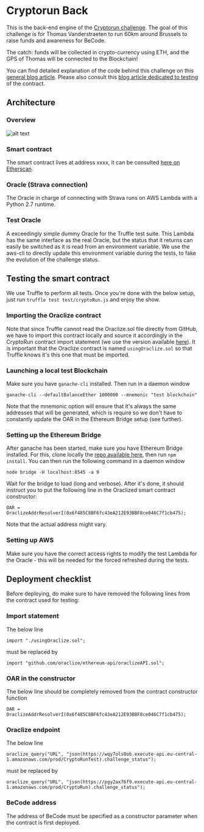 # Cryptorun Back

This is the back-end engine of the [Cryptorun challenge](https://cryptorun.brussels). The goal of this challenge is for Thomas Vanderstraeten to run 60km around Brussels to raise funds and awareness for BeCode.

The catch: funds will be collected in crypto-currency using ETH, and the GPS of Thomas will be connected to the Blockchain!

You can find detailed explanation of the code behind this challenge on this [general blog article](#). Please also consult this [blog article dedicated to testing](#) of the contract.

## Architecture

### Overview
![alt text](https://s3.eu-central-1.amazonaws.com/cryptorun.be/cryptorun-architecture.png "Back-end architecture")

### Smart contract
The smart contract lives at address xxxx, it can be consulted [here on Etherscan](https://etherscan.io/).

### Oracle (Strava connection)
The Oracle in charge of connecting with Strava runs on AWS Lambda with a Python 2.7 runtime.

### Test Oracle
A exceedingly simple dummy Oracle for the Truffle test suite. This Lambda has the same interface as the real Oracle, but the status that it returns can easily be switched as it is read from an environment variable. We use the aws-cli to directly update this environment variable during the tests, to fake the evolution of the challenge status. 

## Testing the smart contract

We use Truffle to perform all tests. Once you're done with the below setup, just run `truffle test test/cryptoRun.js` and enjoy the show.

### Importing the Oraclize contract

Note that since Truffle cannot read the Oraclize.sol file directly from GitHub, we have to import this contract locally and source it accordingly in the CryptoRun contract import statement (we use the version available [here](https://github.com/oraclize/ethereum-api/blob/master/oraclizeAPI_0.4.sol)). It is important that the Oraclize contract is named `usingOraclize.sol` so that Truffle knows it's this one that must be imported.

### Launching a local test Blockchain

Make sure you have `ganache-cli` installed. Then run in a daemon window
```
ganache-cli --defaultBalanceEther 1000000 --mnemonic "test blockchain"
```
Note that the mnemonic option will ensure that it's always the same addresses that will be generated, which is require so we don't have to constantly update the OAR in the Ethereum Bridge setup (see further).

### Setting up the Ethereum Bridge
After ganache has been started, make sure you have Ethereum Bridge installed. For this, clone locally the [repo available here](https://github.com/oraclize/ethereum-bridge), then run `npm install`. You can then run the following command in a daemon window
```
node bridge -H localhost:8545 -a 9
```
Wait for the bridge to load (long and verbose). After it's done, it should instruct you to put the following line in the Oraclized smart contract constructor:
```
OAR = OraclizeAddrResolverI(0x6f485C8BF6fc43eA212E93BBF8ce046C7f1cb475);
```
Note that the actual address might vary.

### Setting up AWS
Make sure you have the correct access rights to modify the test Lambda for the Oracle - this will be needed for the forced refreshed during the tests.

## Deployment checklist

Before deploying, do make sure to have removed the following lines from the contract used for testing:

### Import statement
The below line
```
import "./usingOraclize.sol";
```
must be replaced by
```
import "github.com/oraclize/ethereum-api/oraclizeAPI.sol";
```

### OAR in the constructor
The below line should be completely removed from the contract constructor function
```
OAR = OraclizeAddrResolverI(0x6f485C8BF6fc43eA212E93BBF8ce046C7f1cb475);
```

### Oraclize endpoint
The below line
```
oraclize_query("URL", "json(https://wqy7ols8ob.execute-api.eu-central-1.amazonaws.com/prod/CryptoRunTest).challenge_status");
```
must be replaced by
```
oraclize_query("URL", "json(https://pgy2ax76f9.execute-api.eu-central-1.amazonaws.com/prod/CryptoRun).challenge_status");
```

### BeCode address
The address of BeCode must be specified as a constructor parameter when the contract is first deployed.
